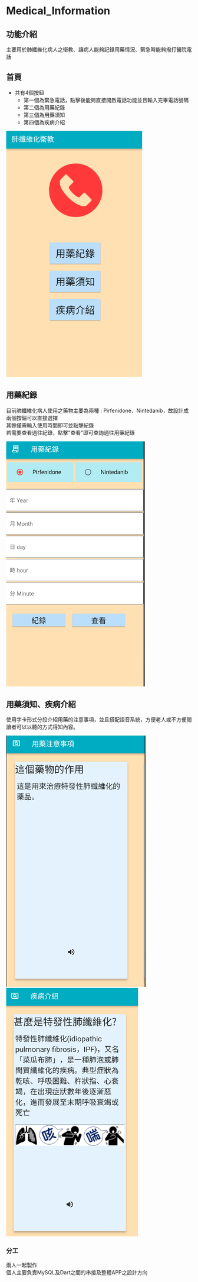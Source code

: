 # Medical_Information

## 功能介紹
主要用於肺纖維化病人之衛教、讓病人能夠記錄用藥情況、緊急時能夠撥打醫院電話

## 首頁
- 共有4個按鈕<br>
    - 第一個為緊急電話，點擊後能夠直接開啟電話功能並且輸入完畢電話號碼
    - 第二個為用藥紀錄
    - 第三個為用藥須知
    - 第四個為疾病介紹<br>


![home](/introduce_pics/home.png)


## 用藥紀錄
目前肺纖維化病人使用之藥物主要為兩種 : Pirfenidone、Nintedanib，故設計成兩個按鈕可以直接選擇<br>
其餘僅需輸入使用時間即可並點擊紀錄<br>
若需要查看過往紀錄，點擊"查看"即可查詢過往用藥紀錄<br>

![record](/introduce_pics/record.png)

## 用藥須知、疾病介紹
使用字卡形式分段介紹用藥的注意事項，並且搭配語音系統，方便老人或不方便閱讀者可以以聽的方式得知內容。

![medicine_info](/introduce_pics/medicine_info.png)<br>
![sick_info](/introduce_pics/sick_info.png)


### 分工
兩人一起製作<br>
個人主要負責MySQL及Dart之間的串接及整體APP之設計方向
